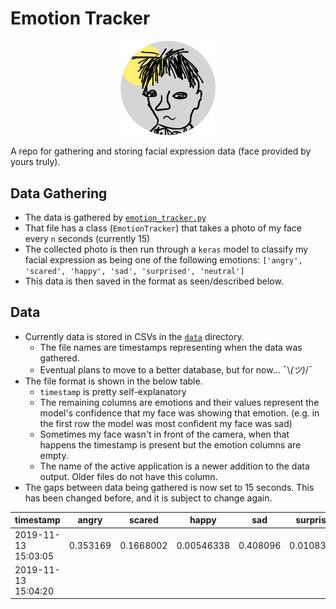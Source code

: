 # Emotion Tracker



<p align='center'>
  <img src='i_have_feelings.png' width=30%>
</p>

A repo for gathering and storing facial expression data (face provided by yours truly).

## Data Gathering

* The data is gathered by [`emotion_tracker.py`](emotion_tracker.py)
* That file has a class (`EmotionTracker`) that takes a photo of my face every `n` seconds (currently 15)
* The collected photo is then run through a `keras` model to classify my facial expression as being one of the following emotions: `['angry', 'scared', 'happy', 'sad', 'surprised', 'neutral']`
* This data is then saved in the format as seen/described below.

## Data

* Currently data is stored in CSVs in the [`data`](data) directory.
  * The file names are timestamps representing when the data was gathered.
  * Eventual plans to move to a better database, but for now... ¯\\_(ツ)_/¯
* The file format is shown in the below table.
  * `timestamp` is pretty self-explanatory
  * The remaining columns are emotions and their values represent the model's confidence that my face was showing that emotion. (e.g. in the first row the model was most confident my face was sad)
  * Sometimes my face wasn't in front of the camera, when that happens the timestamp is present but the emotion columns are empty.
  * The name of the active application is a newer addition to the data output.  Older files do not have this column.
* The gaps between data being gathered is now set to 15 seconds.  This has been changed before, and it is subject to change again.

| timestamp           | angry    | scared    | happy      | sad      | surprised  | active_app_name |
| ------------------- | -------- | --------- | ---------- | -------- | ---------- | --------------- |
| 2019-11-13 15:03:05 | 0.353169 | 0.1668002 | 0.00546338 | 0.408096 | 0.01083975 |    Terminal     |
| 2019-11-13 15:04:20 |          |           |            |          |            |    Terminal     |
